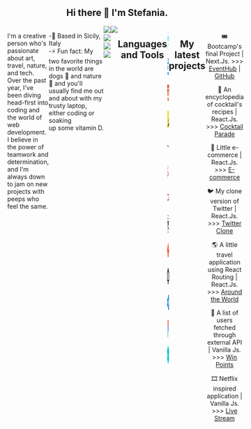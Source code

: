 <h2 align="center">Hi there 👋 I'm Stefania.</h2>

<div style='display:flex, flex-direction:column, justify-content:center'>

<div style='display:flex'>
  

I'm a creative person who's passionate about art, travel, nature, and tech.
Over the past year, I've been diving head-first into coding and the world of web development.
I believe in the power of teamwork and determination, and I'm always down to jam on new projects with peeps who feel the same.

  
-📍 Based in Sicily, Italy
  <br>
-⚡ Fun fact: 
My two favorite things in the world are dogs 🐶 and nature 🌿 and you'll usually find me out and about with my trusty laptop, either coding or soaking up some vitamin D.
  
  <br><br>
  
<div align="center"> 
  <a href = "mailto: stefaniarapisarda.itaca@gmail.com"><img src="https://img.shields.io/badge/-Email-%23333?style=for-the-badge&logo=gmail&logoColor=white" target="_blank"></a>
  <a href="https://www.linkedin.com/in/stefaniarapisarda/" target="_blank"><img src="https://img.shields.io/badge/-LinkedIn-%230077B5?style=for-the-badge&logo=linkedin&logoColor=white" target="_blank"></a> 
   <a href="https://ocracreative.brizy.site/" target="_blank"><img src="https://img.shields.io/badge/-my_Website-E4B1AB?style=for-the-badge&logo=ko-f&logoColor=white" target="_blank"></a>
   <a href="https://www.instagram.com/stefania.rapisarda/" target="_blank"><img src="https://img.shields.io/badge/Instagram-E4405F?style=for-the-badge&logo=instagram&logoColor=white" target="_blank"></a> 
  </div>
  
   <div id="header" align="center">
  <img src="https://media.giphy.com/media/EcqCKYnrHiAgwpGqme/giphy.gif" width="200"/>
</div>

<h2 align="center">Languages and Tools</h2>
<div align="center">
  
  <img src="https://github.com/devicons/devicon/blob/master/icons/react/react-original-wordmark.svg" title="React" alt="React" width="40" height="40"/>&nbsp;
 <img src="https://github.com/devicons/devicon/blob/master/icons/css3/css3-plain-wordmark.svg"  title="CSS3" alt="CSS" width="40" height="40"/>&nbsp;
  <img src="https://github.com/devicons/devicon/blob/master/icons/html5/html5-original.svg" title="HTML5" alt="HTML" width="40" height="40"/>&nbsp;
  <img src="https://github.com/devicons/devicon/blob/master/icons/javascript/javascript-original.svg" title="JavaScript" alt="JavaScript" width="40" height="40"/>&nbsp;
  <img src="https://github.com/devicons/devicon/blob/master/icons/nodejs/nodejs-original-wordmark.svg" title="NodeJS" alt="NodeJS" width="40" height="40"/>&nbsp;
   <img src="https://github.com/devicons/devicon/blob/master/icons/sass/sass-original.svg" title="Sass" alt="Sass" width="40" height="40"/>&nbsp;
     <img src="https://github.com/devicons/devicon/blob/master/icons/npm/npm-original-wordmark.svg" title="npm" alt="npm" width="40" height="40"/>&nbsp;
  <img src="https://github.com/devicons/devicon/blob/master/icons/nextjs/nextjs-line.svg" title="nextjs" alt="nextjs" width="40" height="40"/>&nbsp;
  <img src="https://github.com/devicons/devicon/blob/master/icons/git/git-original.svg" title="git" alt="git" width="40" height="40"/>&nbsp;
  <img src="https://github.com/devicons/devicon/blob/master/icons/github/github-original.svg" title="github" alt="github" width="40" height="40"/>&nbsp;
   <img src="https://github.com/devicons/devicon/blob/master/icons/vscode/vscode-original.svg" title="vscode" alt="vscode" width="40" height="40"/>&nbsp;
     <img src="https://github.com/devicons/devicon/blob/master/icons/figma/figma-original.svg" title="figma" alt="figma" width="40" height="40"/>&nbsp;
     <img src="https://github.com/devicons/devicon/blob/master/icons/canva/canva-original.svg" title="canva" alt="canva" width="40" height="40"/>&nbsp;
  
</div>
<br></br>
  <h2 align="center">My latest projects</h2>
  <div align="center">
<p> 🎟️ Bootcamp's final Project | Next.Js. >>> <a href="https://project-cb6-terence-hill.vercel.app/">EventHub</a> | <a href="https://github.com/casiimir/project-cb6-terence-hill">GitHub</a></p>
<p> 🍹 An encyclopedia of cocktail's recipes | React.Js. >>> <a href="https://cocktail-parade.vercel.app/">Cocktail Parade</a> </p>
<p> 🛒 Little e-commerce | React.Js. >>> <a href="https://e-commerce-react-henna.vercel.app/">E-commerce</a> </p>
<p> 🐦 My clone version of Twitter | React.Js. >>> <a href="https://my-twitter-clone-six.vercel.app/">Twitter Clone</a> </p>
<p> 🌎 A little travel application using React Routing | React.Js. >>> <a href="https://around-the-world-vite.vercel.app/">Around the World</a> <p/>
<p> 💯 A list of users fetched through external API | Vanilla Js. >>> <a href="https://win-points.vercel.app/">Win Points</a> </p>
<p> 🎞️ Netflix inspired application | Vanilla Js. >>> <a href="https://live-stream-six.vercel.app/">Live Stream</a> </p>



    
    

  
  
  </div>
